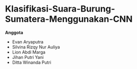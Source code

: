 # Klasifikasi-Suara-Burung-Sumatera-Menggunakan-CNN
**Anggota**
- Evan Aryaputra
- Silvina Rizqy Nur Auliya
- Lion Abdi Marga
- Jihan Putri Yani
- Ditta Winanda Putri
